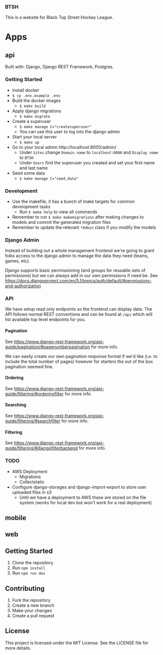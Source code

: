 ### BTSH

This is a website for Black Top Street Hockey League.

# Apps

## api

Built with: Django, Django REST Framework, Postgres.

### Getting Started

* Install docker
* `$ cp .env.example .env`
* Build the docker images
  * `$ make build`
* Apply django migrations
  * `$ make migrate`
* Create a superuser
  * `$ make manage C="createsuperuser"`
  * You can use this user to log into the django admin
* Start your local server
  * `$ make up`
* Go to your local admin http://localhost:8000/admin/
  * Under `Sites` change `Domain name` to `localhost:8000` and `Display name` to `BTSH`
  * Under `Users` find the superuser you created and set your first name and last name
* Seed some data
  * `$ make manage C="seed_data"`

### Development

* Use the makefile, it has a bunch of make targets for common development tasks
  * Run `$ make help` to view all commands
* Remember to run `$ make makemigrations` after making changes to models and commit the generated migration files
* Remember to update the relevant `*Admin` class if you modify the models

### Django Admin

Instead of building out a whole management frontend we're going to grant folks access to the django admin to manage
the data they need (teams, games, etc).

Django supports basic permissioning (and groups for reusable sets of permissions) but we can always add in our own
permissions if need be. See https://docs.djangoproject.com/en/5.1/topics/auth/default/#permissions-and-authorization

### API

We have setup read only endpoints so the frontend can display data. The API follows normal REST conventions
and can be found at `/api` which will list available top level endpoints for you.

#### Pagination

See https://www.django-rest-framework.org/api-guide/pagination/#pagenumberpagination for more info.

We can easily create our own pagination response format if we'd like (i.e. to include the total number of pages) however
for starters the out of the box pagination seemed fine.

#### Ordering

See https://www.django-rest-framework.org/api-guide/filtering/#orderingfilter for more info.

#### Searching

See https://www.django-rest-framework.org/api-guide/filtering/#searchfilter for more info.

#### Filtering

See https://www.django-rest-framework.org/api-guide/filtering/#djangofilterbackend for more info.

### TODO

* AWS Deployment
  * Migrations
  * Collectstatic
* Configure django-storages and django-import-export to store user uploaded files in s3
  * Until we have a deployment to AWS these are stored on the file system (works for local dev but won't work for a real deployment)

## mobile

## web

## Getting Started

1. Clone the repository
2. Run `npm install`
3. Run `npm run dev`

## Contributing

1. Fork the repository
2. Create a new branch
3. Make your changes
4. Create a pull request

## License

This project is licensed under the MIT License. See the LICENSE file for more details.
